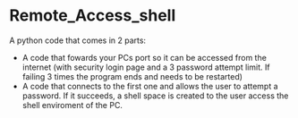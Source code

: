 # Remote_Access_shell
A python code that comes in 2 parts:
- A code that fowards your PCs port so it can be accessed from the internet (with security login page and a 3 password attempt limit. If failing 3 times the program ends and needs to be restarted)
- A code that connects to the first one and allows the user to attempt a password. If it succeeds, a shell space is created to the user access the shell enviroment of the PC.
